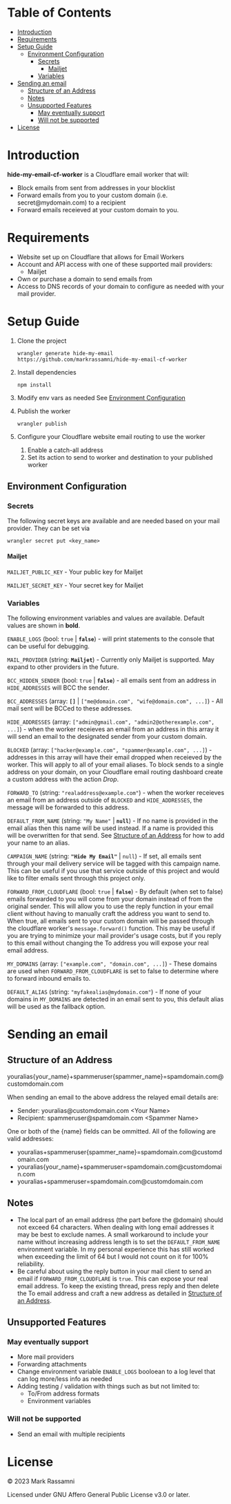 # Table of Contents
- [Introduction](#introduction)
- [Requirements](#requirements)
- [Setup Guide](#setup-guide)
  - [Environment Configuration](#environment-configuration)
    - [Secrets](#secrets)
      - [Mailjet](#mailjet)
    - [Variables](#variables)
- [Sending an email](#sending-an-email)
  - [Structure of an Address](#structure-of-an-address)
  - [Notes](#notes)
  - [Unsupported Features](#unsupported-features)
    - [May eventually support](#may-eventually-support)
    - [Will not be supported](#will-not-be-supported)
- [License](#license)
# Introduction
**hide-my-email-cf-worker** is a Cloudflare email worker that will:
* Block emails from sent from addresses in your blocklist
* Forward emails from you to your custom domain (i.e. secret<nolink>@mydomain.com) to a recipient
* Forward emails receieved at your custom domain to you.

# Requirements
* Website set up on Cloudflare that allows for Email Workers
* Account and API access with one of these supported mail providers:
  * Mailjet
* Own or purchase a domain to send emails from
* Access to DNS records of your domain to configure as needed with your mail provider.


# Setup Guide
1. Clone the project
   
   ```
   wrangler generate hide-my-email https://github.com/markrassamni/hide-my-email-cf-worker
   ```

2. Install dependencies
   ```
   npm install
   ```

3. Modify env vars as needed See [Environment Configuration](#environment-configuration)
4. Publish the worker

   ```
   wrangler publish
   ```
5. Configure your Cloudflare website email routing to use the worker
   1. Enable a catch-all address
   2. Set its action to send to worker and destination to your published worker

## Environment Configuration

### Secrets
The following secret keys are available and are needed based on your mail provider. They can be set via
```
wrangler secret put <key_name>
```

#### Mailjet
`MAILJET_PUBLIC_KEY` - Your public key for Mailjet

`MAILJET_SECRET_KEY` - Your secret key for Mailjet

### Variables
The following environment variables and values are available. Default values are shown in **bold**.

`ENABLE_LOGS` (bool: `true` | **`false`**) - will print statements to the console that can be useful for debugging.

`MAIL_PROVIDER` (string: **`Mailjet`**) - Currently only Mailjet is supported. May expand to other providers in the future.

`BCC_HIDDEN_SENDER` (bool: `true` | **`false`**) - all emails sent from an address in `HIDE_ADDRESSES` will BCC the sender.

`BCC_ADDRESSES` (array: **`[]`** | `["me@domain.com", "wife@domain.com", ...]`) - All mail sent will be BCCed to these addresses.

`HIDE_ADDRESSES` (array: `["admin@gmail.com", "admin2@otherexample.com", ...]`) - when the worker receieves an email from an address in this array it will send an email to the designated sender from your custom domain.

`BLOCKED` (array: `["hacker@example.com", "spammer@example.com", ...]`) - addresses in this array will have their email dropped when receieved by the worker. This will apply to all of your email aliases. To block sends to a single address on your domain, on your Cloudflare email routing dashboard create a custom address with the action *Drop*.

`FORWARD_TO` (string: `"realaddress@example.com"`) - when the worker receieves an email from an address outside of `BLOCKED` and `HIDE_ADDRESSES`, the message will be forwarded to this address.

`DEFAULT_FROM_NAME` (string: `"My Name"` | **`null`**) - If no name is provided in the email alias then this name will be used instead. If a name is provided this will be overwritten for that send. See [Structure of an Address](#structure-of-an-address) for how to add your name to an alias.

`CAMPAIGN_NAME` (string: **`"Hide My Email"`** | `null`) - If set, all emails sent through your mail delivery service will be tagged with this campaign name. This can be useful if you use that service outside of this project and would like to filter emails sent through this project only. 

`FORWARD_FROM_CLOUDFLARE` (bool: `true` | **`false`**) - By default (when set to false) emails forwarded to you will come from your domain instead of from the original sender. This will allow you to use the reply function in your email client without having to manually craft the address you want to send to. When true, all emails sent to your custom domain will be passed through the cloudflare worker's `message.forward()` function. This may be useful if you are trying to minimize your mail provider's usage costs, but if you reply to this email without changing the To address you will expose your real email address.

`MY_DOMAINS` (array: `["example.com", "domain.com", ...]`) - These domains are used when `FORWARD_FROM_CLOUDFLARE` is set to false to determine where to forward inbound emails to.

`DEFAULT_ALIAS` (string: `"myfakealias@mydomain.com"`) - If none of your domains in `MY_DOMAINS` are detected in an email sent to you, this default alias will be used as the fallback option.

# Sending an email
## Structure of an Address
youralias{your_name}+spammeruser{spammer_name}=spamdomain.com<nolink>@customdomain.com

When sending an email to the above address the relayed email details are:
* Sender: youralias<nolink>@customdomain.com \<Your Name>
* Recipient: spammeruser<nolink>@spamdomain.com \<Spammer Name>

One or both of the {name} fields can be ommitted. All of the following are valid addresses:
* youralias+spammeruser{spammer_name}=spamdomain.com<nolink>@customdomain.com
* youralias{your_name}+spammeruser=spamdomain.com<nolink>@customdomain.com
* youralias+spammeruser=spamdomain.com<nolink>@customdomain.com

## Notes
* The local part of an email address (the part before the @domain) should not exceed 64 characters. When dealing with long email addresses it may be best to exclude names. A small workaround to include your name without increasing address length is to set the `DEFAULT_FROM_NAME` environment variable. In my personal experience this has still worked when exceeding the limit of 64 but I would not count on it for 100% reliability.
* Be careful about using the reply button in your mail client to send an email if `FORWARD_FROM_CLOUDFLARE` is `true`. This can expose your real email address. To keep the existing thread, press reply and then delete the To email address and craft a new address as detailed in [Structure of an Address](#structure-of-an-address).

## Unsupported Features
### May eventually support
* More mail providers
* Forwarding attachments
* Change environment variable `ENABLE_LOGS` booloean to a log level that can log more/less info as needed
* Adding testing / validation with things such as but not limited to:
  * To/From address formats
  * Environment variables 

### Will not be supported
* Send an email with multiple recipients

# License
© 2023 Mark Rassamni

Licensed under GNU Affero General Public License v3.0 or later.